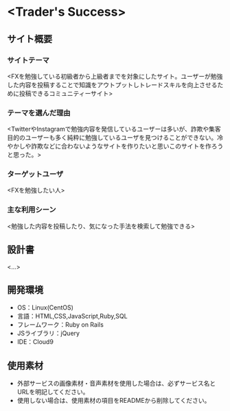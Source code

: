# <Trader's Success>

## サイト概要
### サイトテーマ
<FXを勉強している初級者から上級者までを対象にしたサイト。ユーザーが勉強した内容を投稿することで知識をアウトプットしトレードスキルを向上させるために投稿できるコミュニティーサイト>

### テーマを選んだ理由
<TwitterやInstagramで勉強内容を発信しているユーザーは多いが、詐欺や集客目的のユーザーも多く純粋に勉強しているユーザを見つけることができない。冷やかしや詐欺などに合わないようなサイトを作りたいと思いこのサイトを作ろうと思った。>

### ターゲットユーザ
<FXを勉強したい人>

### 主な利用シーン
<勉強した内容を投稿したり、気になった手法を検索して勉強できる>

## 設計書
<...>

## 開発環境
- OS：Linux(CentOS)
- 言語：HTML,CSS,JavaScript,Ruby,SQL
- フレームワーク：Ruby on Rails
- JSライブラリ：jQuery
- IDE：Cloud9

## 使用素材
- 外部サービスの画像素材・音声素材を使用した場合は、必ずサービス名とURLを明記してください。
- 使用しない場合は、使用素材の項目をREADMEから削除してください。